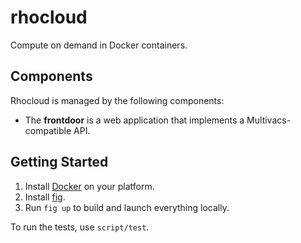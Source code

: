 rhocloud
========

Compute on demand in Docker containers.

## Components

Rhocloud is managed by the following components:

 * The **frontdoor** is a web application that implements a Multivacs-compatible API.

## Getting Started

 1. Install [Docker](https://docs.docker.com/installation/mac/) on your platform.
 2. Install [fig](http://www.fig.sh/install.html).
 3. Run `fig up` to build and launch everything locally.

To run the tests, use `script/test`.
